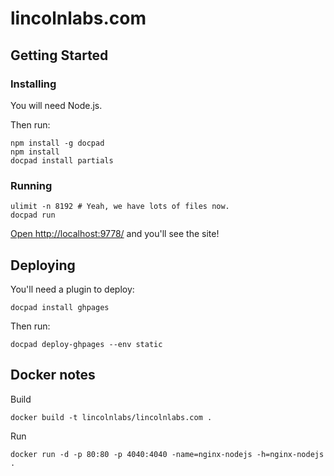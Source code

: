 # lincolnlabs.com

## Getting Started

### Installing
You will need Node.js.

Then run:

    npm install -g docpad
    npm install
    docpad install partials

### Running
    
    ulimit -n 8192 # Yeah, we have lots of files now.
    docpad run

[Open http://localhost:9778/](http://localhost:9778/) and you'll see the site!

## Deploying

You'll need a plugin to deploy:

    docpad install ghpages

Then run:

    docpad deploy-ghpages --env static

## Docker notes

Build

    docker build -t lincolnlabs/lincolnlabs.com .

Run

    docker run -d -p 80:80 -p 4040:4040 -name=nginx-nodejs -h=nginx-nodejs .
